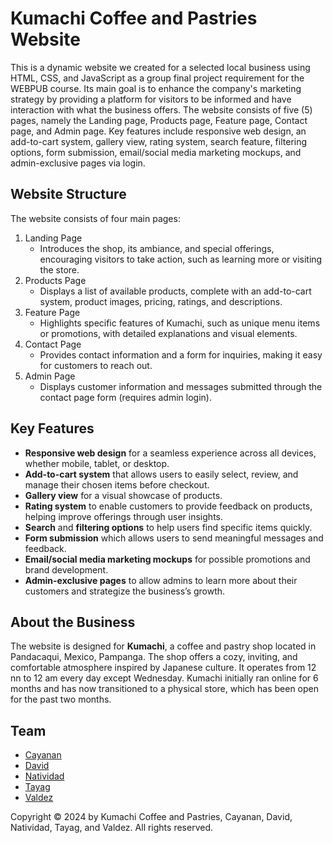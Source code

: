 # Kumachi Coffee and Pastries Website
This is a dynamic website we created for a selected local business using HTML, CSS, and JavaScript as a group final project requirement for the WEBPUB course. Its main goal is to enhance the company's marketing strategy by providing a platform for visitors to be informed and have interaction with what the business offers. The website consists of five (5) pages, namely the Landing page, Products page, Feature page, Contact page, and Admin page. Key features include responsive web design, an add-to-cart system, gallery view, rating system, search feature, filtering options, form submission, email/social media marketing mockups, and admin-exclusive pages via login.

## Website Structure
The website consists of four main pages:
1. Landing Page
    - Introduces the shop, its ambiance, and special offerings, encouraging visitors to take action, such as learning more or visiting the store.
2. Products Page
    - Displays a list of available products, complete with an add-to-cart system, product images, pricing, ratings, and descriptions.
3. Feature Page
    - Highlights specific features of Kumachi, such as unique menu items or promotions, with detailed explanations and visual elements.
4. Contact Page
    - Provides contact information and a form for inquiries, making it easy for customers to reach out.
5. Admin Page
    - Displays customer information and messages submitted through the contact page form (requires admin login).

## Key Features
- **Responsive web design** for a seamless experience across all devices, whether mobile, tablet, or desktop.
- **Add-to-cart system** that allows users to easily select, review, and manage their chosen items before checkout.
- **Gallery view** for a visual showcase of products.
- **Rating system** to enable customers to provide feedback on products, helping improve offerings through user insights.
- **Search** and **filtering options** to help users find specific items quickly.
- **Form submission** which allows users to send meaningful messages and feedback.
- **Email/social media marketing mockups** for possible promotions and brand development.
- **Admin-exclusive pages** to allow admins to learn more about their customers and strategize the business’s growth.


## About the Business
The website is designed for **Kumachi**, a coffee and pastry shop located in Pandacaqui, Mexico, Pampanga. The shop offers a cozy, inviting, and comfortable atmosphere inspired by Japanese culture. It operates from 12 nn to 12 am every day except Wednesday. Kumachi initially ran online for 6 months and has now transitioned to a physical store, which has been open for the past two months.

## Team
- [Cayanan](https://github.com/lmcay)
- [David](https://github.com/K8Dvd)
- [Natividad](https://github.com/itsjayceee)
- [Tayag](https://github.com/CJT22)
- [Valdez](https://github.com/jimvdz)

Copyright &copy; 2024 by Kumachi Coffee and Pastries, Cayanan, David, Natividad, Tayag, and Valdez. All rights reserved.
